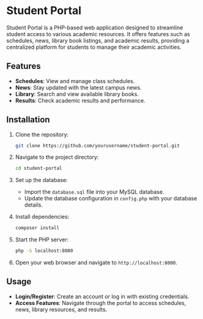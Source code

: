 # Student Portal

Student Portal is a PHP-based web application designed to streamline student access to various academic resources. It offers features such as schedules, news, library book listings, and academic results, providing a centralized platform for students to manage their academic activities.

## Features

- **Schedules**: View and manage class schedules.
- **News**: Stay updated with the latest campus news.
- **Library**: Search and view available library books.
- **Results**: Check academic results and performance.

## Installation

1. Clone the repository:
    ```bash
    git clone https://github.com/yourusername/student-portal.git
    ```
2. Navigate to the project directory:
    ```bash
    cd student-portal
    ```
3. Set up the database:
    - Import the `database.sql` file into your MySQL database.
    - Update the database configuration in `config.php` with your database details.

4. Install dependencies:
    ```bash
    composer install
    ```

5. Start the PHP server:
    ```bash
    php -S localhost:8000
    ```

6. Open your web browser and navigate to `http://localhost:8000`.

## Usage

- **Login/Register**: Create an account or log in with existing credentials.
- **Access Features**: Navigate through the portal to access schedules, news, library resources, and results.



